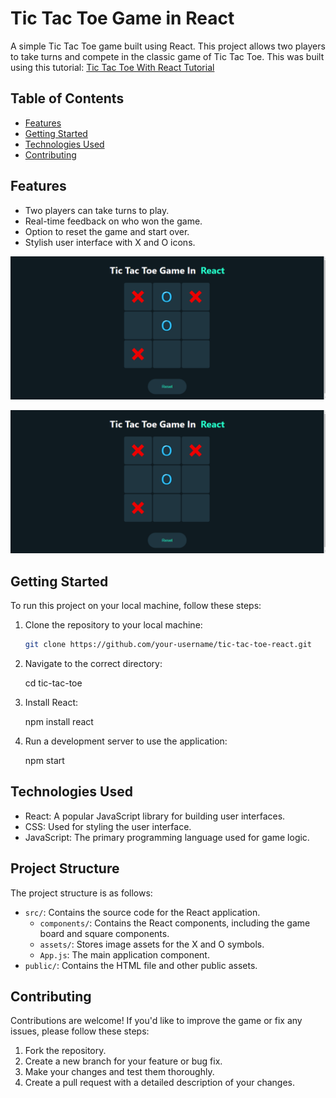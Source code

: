 # Tic Tac Toe Game in React

A simple Tic Tac Toe game built using React. This project allows two players to take turns and compete in the classic game of Tic Tac Toe. This was built using this tutorial: [Tic Tac Toe With React Tutorial](https://www.youtube.com/watch?v=lYtPscvwgP4)

## Table of Contents

- [Features](#features)
- [Getting Started](#getting-started)
- [Technologies Used](#technologies-used)
- [Contributing](#contributing)



## Features

- Two players can take turns to play.
- Real-time feedback on who won the game.
- Option to reset the game and start over.
- Stylish user interface with X and O icons.

![Screenshot 1](tic-tac-toe/src/components/assets/screenshot1.png)

![Screenshot 2](tic-tac-toe/src/components/assets/screenshot1.png)



## Getting Started

To run this project on your local machine, follow these steps:

1. Clone the repository to your local machine:

   ```bash
   git clone https://github.com/your-username/tic-tac-toe-react.git

2. Navigate to the correct directory:

    cd tic-tac-toe

3. Install React:

    npm install react

4. Run a development server to use the application:

    npm start


## Technologies Used

- React: A popular JavaScript library for building user interfaces.
- CSS: Used for styling the user interface.
- JavaScript: The primary programming language used for game logic.

## Project Structure

The project structure is as follows:

- `src/`: Contains the source code for the React application.
  - `components/`: Contains the React components, including the game board and square components.
  - `assets/`: Stores image assets for the X and O symbols.
  - `App.js`: The main application component.
- `public/`: Contains the HTML file and other public assets.

## Contributing

Contributions are welcome! If you'd like to improve the game or fix any issues, please follow these steps:

1. Fork the repository.
2. Create a new branch for your feature or bug fix.
3. Make your changes and test them thoroughly.
4. Create a pull request with a detailed description of your changes.
